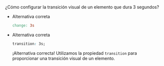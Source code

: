 ¿Cómo configurar la transición visual de un elemento que dura 3 segundos?

- Alternativa correta
    
    ```makefile
    change: 3s
    ```
    
- Alternativa correta
    
    ```css
    transition: 3s;
    ```
    
    ¡Alternativa correcta! Utilizamos la propiedad `transition` para proporcionar una transición visual de un elemento.